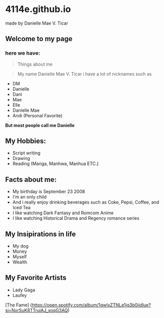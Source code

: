# 4114e.github.io

made by Danielle Mae V. Ticar

## Welcome to my page
### here we have: 
> Things about me 

> My name Danielle Mae V. Ticar i have a lot of nicknames such as
- DM
- Danielle
- Dani
- Mae
- Elle
- Danielle Mae
- Andi (Personal Favorite)

**But most people call me Danielle**

 ## My Hobbies:
 - Script writing 
 - Drawing 
 - Reading (Manga, Manhwa, Manhua ETC.) 
 
 ## Facts about me: 
 - My birthday is September 23 2008
 - I'm an only child
 - And i really enjoy drinking beverages such as Coke, Pepsi, Coffee, and Iced Tea
 - I like watching Dark Fantasy and Romcom Anime
 - I like watching Historical Drama and Regency romance series
 ## My Insipirations in life
 - My dog
 - Money
 - Myself
 - Wealth
## My Favorite Artists
- Lady Gaga
- Laufey 

[The Fame] (https://open.spotify.com/album/1qwlxZTNLe1jq3b0iidlue?si=NxrSuK8TTruiAJ_xoqG3AQ)

 
 
